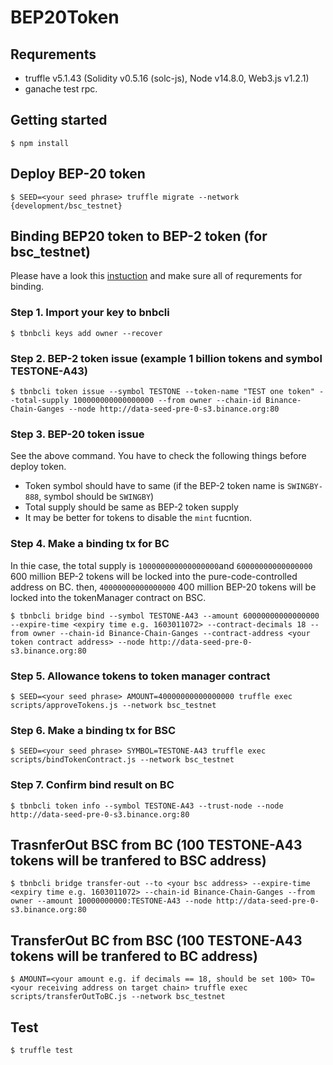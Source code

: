 # BEP20Token

## Requrements
- truffle v5.1.43 (Solidity v0.5.16 (solc-js), Node v14.8.0, Web3.js v1.2.1)
- ganache test rpc.

## Getting started
```
$ npm install 
```

## Deploy BEP-20 token
```
$ SEED=<your seed phrase> truffle migrate --network {development/bsc_testnet}
```
## Binding BEP20 token to BEP-2 token (for bsc_testnet)
Please have a look this [instuction](https://github.com/binance-chain/token-bind-tool#bind-bep2-token-with-bep20-token) and make sure all of requrements for binding.

### Step 1. Import your key to bnbcli
```
$ tbnbcli keys add owner --recover
```
### Step 2. BEP-2 token issue (example 1 billion tokens and symbol TESTONE-A43)
```
$ tbnbcli token issue --symbol TESTONE --token-name "TEST one token" --total-supply 100000000000000000 --from owner --chain-id Binance-Chain-Ganges --node http://data-seed-pre-0-s3.binance.org:80
```
### Step 3. BEP-20 token issue 
See the above command.
You have to check the following things before deploy token.
- Token symbol should have to same (if the BEP-2 token name is `SWINGBY-888`, symbol should be `SWINGBY`)
- Total supply should be same as BEP-2 token supply
- It may be better for tokens to disable the `mint` fucntion.

### Step 4. Make a binding tx for BC 
In thie case, the total supply is `100000000000000000`and `60000000000000000` 600 million BEP-2 tokens will be locked into the pure-code-controlled address on BC. then, `40000000000000000` 400 million BEP-20 tokens will be locked into the tokenManager contract on BSC.
```
$ tbnbcli bridge bind --symbol TESTONE-A43 --amount 60000000000000000 --expire-time <expiry time e.g. 1603011072> --contract-decimals 18 --from owner --chain-id Binance-Chain-Ganges --contract-address <your token contract address> --node http://data-seed-pre-0-s3.binance.org:80
```
### Step 5. Allowance tokens to token manager contract
```
$ SEED=<your seed phrase> AMOUNT=40000000000000000 truffle exec scripts/approveTokens.js --network bsc_testnet
```
### Step 6. Make a binding tx for BSC
```
$ SEED=<your seed phrase> SYMBOL=TESTONE-A43 truffle exec scripts/bindTokenContract.js --network bsc_testnet
```
### Step 7. Confirm bind result on BC
```
$ tbnbcli token info --symbol TESTONE-A43 --trust-node --node http://data-seed-pre-0-s3.binance.org:80
```

## TrasnferOut BSC from BC (100 TESTONE-A43 tokens will be tranfered to BSC address)
```
$ tbnbcli bridge transfer-out --to <your bsc address> --expire-time <expiry time e.g. 1603011072> --chain-id Binance-Chain-Ganges --from owner --amount 10000000000:TESTONE-A43 --node http://data-seed-pre-0-s3.binance.org:80
```

## TransferOut BC from BSC (100 TESTONE-A43 tokens will be tranfered to BC address)
```
$ AMOUNT=<your amount e.g. if decimals == 18, should be set 100> TO=<your receiving address on target chain> truffle exec scripts/transferOutToBC.js --network bsc_testnet
```

## Test
```
$ truffle test
```
